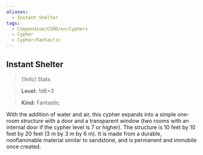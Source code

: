 ```yaml
---
aliases:
  - Instant Shelter
tags:
  - Compendium/CSRD/en/Cyphers
  - Cypher
  - Cypher/Fantastic
---
```

  
    
## Instant Shelter    
>[!info] Stats    
> **Level:** 1d6+3    
> **Kind:** Fantastic  
    
With the addition of water and air, this cypher expands into a simple one-room structure with a door and a transparent window (two rooms with an internal door if the cypher level is 7 or higher). The structure is 10 feet by 10 feet by 20 feet (3 m by 3 m by 6 m). It is made from a durable, nonflammable material similar to sandstone, and is permanent and immobile once created.